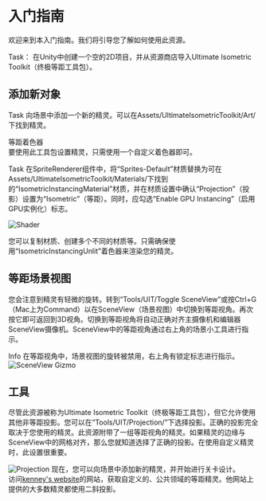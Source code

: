 # 入门指南
欢迎来到本入门指南。我们将引导您了解如何使用此资源。

Task：
在Unity中创建一个空的2D项目，并从资源商店导入Ultimate Isometric Toolkit（终极等距工具包）。

## 添加新对象

Task
向场景中添加一个新的精灵。可以在Assets/UltimateIsometricToolkit/Art/下找到精灵。

等距着色器  
要使用此工具包设置精灵，只需使用一个自定义着色器即可。

Task
在SpriteRenderer组件中，将“Sprites-Default”材质替换为可在Assets/UltimateIsometricToolkit/Materials/下找到的“IsometricInstancingMaterial”材质，并在材质设置中确认“Projection”（投影）设置为“Isometric”（等距）。同时，应勾选“Enable GPU Instancing”（启用GPU实例化）标志。

![Shader](https://code-beans.github.io/Ultimate-Isometric-Toolkit-Docs-and-Issue-Tracker/Manual/images/shader.png)

您可以复制材质、创建多个不同的材质等。只需确保使用“IsometricInstancingUnlit”着色器来渲染您的精灵。

## 等距场景视图
您会注意到精灵有轻微的旋转。转到“Tools/UIT/Toggle SceneView”或按Ctrl+G（Mac上为Command）以在SceneView（场景视图）中切换到等距视角。再次按它即可返回到3D视角。切换到等距视角将自动正确对齐主摄像机和编辑器SceneView摄像机。SceneView中的等距视角通过右上角的场景小工具进行指示。

Info
在等距视角中，场景视图的旋转被禁用，右上角有锁定标志进行指示。
![SceneView Gizmo](https://code-beans.github.io/Ultimate-Isometric-Toolkit-Docs-and-Issue-Tracker/Manual/images/gizmo.png)

## 工具

尽管此资源被称为Ultimate Isometric Toolkit（终极等距工具包），但它允许使用其他非等距投影。您可以在“Tools/UIT/Projection/”下选择投影。正确的投影完全取决于您使用的精灵。此资源附带了一组等距视角的精灵。如果精灵的边缘与SceneView中的网格对齐，那么您就知道选择了正确的投影。在使用自定义精灵时，此设置很重要。

![Projection](https://code-beans.github.io/Ultimate-Isometric-Toolkit-Docs-and-Issue-Tracker/Manual/images/projection.png)
现在，您可以向场景中添加新的精灵，并开始进行关卡设计。  
访问[kenney's website](https://kenney.nl/assets?q=isometric)的网站，获取自定义的、公共领域的等距精灵。他网站上提供的大多数精灵都使用二斜投影。
